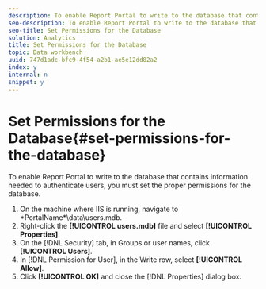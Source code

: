 ```yaml
---
description: To enable Report Portal to write to the database that contains information needed to authenticate users, you must set the proper permissions for the database.
seo-description: To enable Report Portal to write to the database that contains information needed to authenticate users, you must set the proper permissions for the database.
seo-title: Set Permissions for the Database
solution: Analytics
title: Set Permissions for the Database
topic: Data workbench
uuid: 747d1adc-bfc9-4f54-a2b1-ae5e12dd82a2
index: y
internal: n
snippet: y
---
```


# Set Permissions for the Database{#set-permissions-for-the-database}

To enable Report Portal to write to the database that contains information needed to authenticate users, you must set the proper permissions for the database.

1. On the machine where IIS is running, navigate to \*PortalName*\data\users.mdb.
1. Right-click the **[!UICONTROL users.mdb]** file and select **[!UICONTROL Properties]**.
1. On the [!DNL Security] tab, in Groups or user names, click **[!UICONTROL Users]**.
1. In [!DNL Permission for User], in the Write row, select **[!UICONTROL Allow]**.
1. Click **[!UICONTROL OK]** and close the [!DNL Properties] dialog box.
